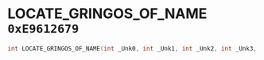 # LOCATE_GRINGOS_OF_NAME `0xE9612679`

```cpp
int LOCATE_GRINGOS_OF_NAME(int _Unk0, int _Unk1, int _Unk2, int _Unk3, int _Unk4);
```